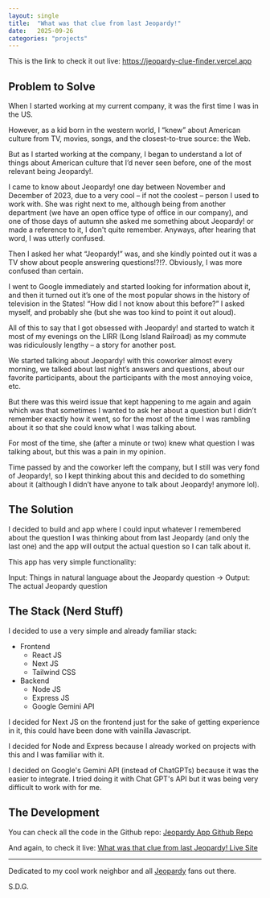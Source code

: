 ```yaml
---
layout: single
title:  "What was that clue from last Jeopardy!"
date:   2025-09-26
categories: "projects"
---
```


This is the link to check it out live: https://jeopardy-clue-finder.vercel.app 

## Problem to Solve
When I started working at my current company, it was the first time I was in the US.

However, as a kid born in the western world, I “knew” about American culture from TV, movies, songs, and the closest-to-true source: the Web.

But as I started working at the company, I began to understand a lot of things about American culture that I’d never seen before, one of the most relevant being Jeopardy!.

I came to know about Jeopardy! one day between November and December of 2023, due to a very cool – if not the coolest – person I used to work with. She was right next to me, although being from another department (we have an open office type of office in our company), and one of those days of autumn she asked me something about Jeopardy! or made a reference to it, I don't quite remember. Anyways, after hearing that word, I was utterly confused.

Then I asked her what “Jeopardy!” was, and she kindly pointed out it was a TV show about people answering questions!?!?. Obviously, I was more confused than certain.

I went to Google immediately and started looking for information about it, and then it turned out it’s one of the most popular shows in the history of television in the States! 
“How did I not know about this before?” I asked myself, and probably she (but she was too kind to point it out aloud).

All of this to say that I got obsessed with Jeopardy! and started to watch it most of my evenings on the LIRR (Long Island Railroad) as my commute was ridiculously lengthy – a story for another post.

We started talking about Jeopardy! with this coworker almost every morning, we talked about last night’s answers and questions, about our favorite participants, about the participants with the most annoying voice, etc.

But there was this weird issue that kept happening to me again and again which was that sometimes I wanted to ask her about a question but I didn’t remember exactly how it went, so for the most of the time I was rambling about it so that she could know what I was talking about.

For most of the time, she (after a minute or two) knew what question I was talking about, but this was a pain in my opinion.

Time passed by and the coworker left the company, but I still was very fond of Jeopardy!, so I kept thinking about this and decided to do something about it (although I didn’t have anyone to talk about Jeopardy! anymore lol).

## The Solution

I decided to build and app where I could input whatever I remembered about the question I was thinking about from last Jeopardy (and only the last one) and the app will output the actual question so I can talk about it.

This app has very simple functionality:

Input: Things in natural language about the Jeopardy question -> Output: The actual Jeopardy question

## The Stack (Nerd Stuff)

I decided to use a very simple and already familiar stack:
- Frontend
  - React JS
  - Next JS
  - Tailwind CSS
- Backend
  - Node JS
  - Express JS
  - Google Gemini API

I decided for Next JS on the frontend just for the sake of getting experience in it, this could have been done with vainilla Javascript.

I decided for Node and Express because I already worked on projects with this and I was familiar with it.

I decided on Google's Gemini API (instead of ChatGPTs) because it was the easier to integrate. I tried doing it with Chat GPT's API but it was being very difficult to work with for me.

## The Development

You can check all the code in the Github repo: 
[Jeopardy App Github Repo](https://github.com/tony-coder-18/What-was-that-Jeopardy-clue-from-last-night)

And again, to check it live: 
[What was that clue from last Jeopardy! Live Site](https://jeopardy-clue-finder.vercel.app)

--- 

Dedicated to my cool work neighbor and all [Jeopardy](https://www.jeopardy.com/watch) fans out there.

S.D.G.